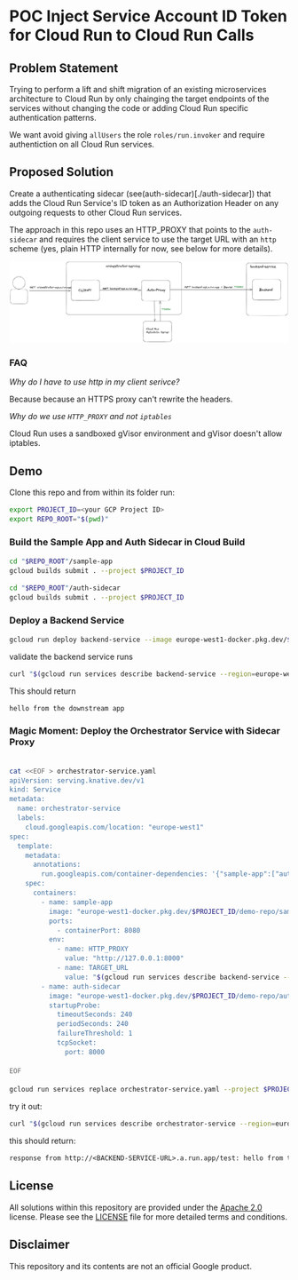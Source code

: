 # POC Inject Service Account ID Token for Cloud Run to Cloud Run Calls

## Problem Statement

Trying to perform a lift and shift migration of an existing microservices architecture to Cloud Run by only chainging the 
target endpoints of the services without changing the code or adding Cloud Run specific authentication patterns.

We want avoid giving `allUsers` the role `roles/run.invoker` and require authentiction on all Cloud Run services.

## Proposed Solution

Create a authenticating sidecar (see(auth-sidecar)[./auth-sidecar]) that adds the Cloud Run Service's ID token as an Authorization Header on any outgoing requests to other Cloud Run services.

The approach in this repo uses an HTTP_PROXY that points to the `auth-sidecar` and requires the client service to use the target URL with an `http` scheme (yes, plain HTTP internally for now, see below for more details).

![Archtecture Sketch](./img/sketch.png)

### FAQ

*Why do I have to use http in my client serivce?*

Because because an HTTPS proxy can't rewrite the headers.

*Why do we use `HTTP_PROXY` and not `iptables`*

Cloud Run uses a sandboxed gVisor environment and gVisor doesn't allow iptables.

## Demo

Clone this repo and from within its folder run:

```sh
export PROJECT_ID=<your GCP Project ID>
export REPO_ROOT="$(pwd)"
```

### Build the Sample App and Auth Sidecar in Cloud Build

```sh
cd "$REPO_ROOT"/sample-app
gcloud builds submit . --project $PROJECT_ID
```

```sh
cd "$REPO_ROOT"/auth-sidecar
gcloud builds submit . --project $PROJECT_ID
```

### Deploy a Backend Service

```sh
gcloud run deploy backend-service --image europe-west1-docker.pkg.dev/$PROJECT_ID/demo-repo/sample-app --region europe-west1 --no-allow-unauthenticated --project $PROJECT_ID
```

validate the backend service runs

```sh
curl "$(gcloud run services describe backend-service --region=europe-west1 --project=$PROJECT_ID --format="value(status.url)")/test" -H "Authorization: Bearer $(gcloud auth print-identity-token)"
```

This should return

```txt
hello from the downstream app
```

### Magic Moment: Deploy the Orchestrator Service with Sidecar Proxy

```sh

cat <<EOF > orchestrator-service.yaml
apiVersion: serving.knative.dev/v1
kind: Service
metadata:
  name: orchestrator-service
  labels:
    cloud.googleapis.com/location: "europe-west1"
spec:
  template:
    metadata:
      annotations:
        run.googleapis.com/container-dependencies: '{"sample-app":["auth-sidecar"]}'
    spec:
      containers:
        - name: sample-app
          image: "europe-west1-docker.pkg.dev/$PROJECT_ID/demo-repo/sample-app:latest"
          ports:
            - containerPort: 8080
          env:
            - name: HTTP_PROXY
              value: "http://127.0.0.1:8000"
            - name: TARGET_URL
              value: "$(gcloud run services describe backend-service --region=europe-west1 --project=$PROJECT_ID --format="value(status.url)" | awk '{gsub("https", "http"); print}')/test"
        - name: auth-sidecar
          image: "europe-west1-docker.pkg.dev/$PROJECT_ID/demo-repo/auth-sidecar:latest"
          startupProbe:
            timeoutSeconds: 240
            periodSeconds: 240
            failureThreshold: 1
            tcpSocket:
              port: 8000

EOF

gcloud run services replace orchestrator-service.yaml --project $PROJECT_ID
```

try it out: 

```sh
curl "$(gcloud run services describe orchestrator-service --region=europe-west1 --project=$PROJECT_ID --format="value(status.url)")/test" -H "Authorization: Bearer $(gcloud auth print-identity-token)"
```

this should return:

```txt
response from http://<BACKEND-SERVICE-URL>.a.run.app/test: hello from the downstream app
```

## License

All solutions within this repository are provided under the
[Apache 2.0](https://www.apache.org/licenses/LICENSE-2.0) license.
Please see the [LICENSE](./LICENSE) file for more detailed terms and conditions.

## Disclaimer

This repository and its contents are not an official Google product.